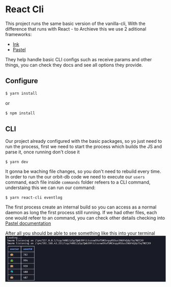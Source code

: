 # React Cli

This project runs the same basic version of the vanilla-cli, With the difference that runs with React - to Archieve this we use 2 aditional frameworks:
 - [Ink](https://github.com/vadimdemedes/ink)
 - [Pastel](https://github.com/vadimdemedes/pastel)

 They help handle basic CLI configs such as receive params and other things, you can check they docs and see all options they provide.

## Configure

```bash
$ yarn install
```
or
```bash
$ npm install
```

## CLI
Our project already configured with the basic packages, so yo just need to run the process, first we need to start the process which builds the JS and parse it, once running don't close it

```
$ yarn dev
```

It gonna be waching file changes, so you don't need to rebuild every time. In order to run the our orbit-db code we need to execute our `users` command, each file inside `commands` folder refeers to a CLI command, understaing this we can run our command:

```
$ yarn react-cli eventlog
```
The first process create an internal build so you can access as a normal daemon as long the first process still running. 
If we had other files, each one would refeer to an command, you can check other details checking into [Pastel documentation](https://github.com/vadimdemedes/pastel) 

After all you should be able to see something like this into your terminal
![CLI Running our users table](cli.png)